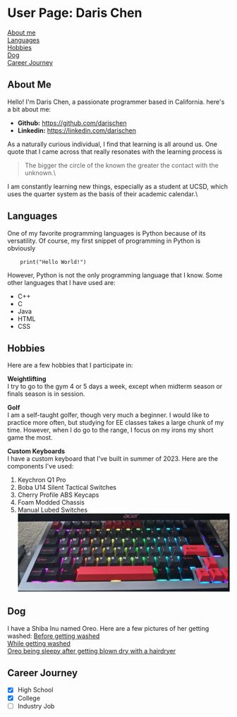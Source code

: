 # User Page: Daris Chen
[About me](#About-Me)\
[Languages](#Languages)\
[Hobbies](#Hobbies)\
[Dog](#Dog)\
[Career Journey](#Career-Journey)

## About Me
Hello! I'm Daris Chen, a passionate programmer based in California. here's a bit about me:

- **Github:** https://github.com/darischen
- **Linkedin:** https://linkedin.com/darischen

As a naturally curious individual, I find that learning is all around us. One quote that I came across that really resonates with the learning process is
> The bigger the circle of the known the greater the contact with the unknown.\

I am constantly learning new things, especially as a student at UCSD, which uses the quarter system as the basis of their academic calendar.\

## Languages
One of my favorite programming languages is Python because of its versatility. Of course, my first snippet of programming in Python is obviously

```
    print("Hello World!")
```
However, Python is not the only programming language that I know. Some other languages that I have used are:
- C++
- C
- Java
- HTML
- CSS
  
## Hobbies
Here are a few hobbies that I participate in:

**Weightlifting**\
I try to go to the gym 4 or 5 days a week, except when midterm season or finals season is in session.

**Golf**\
I am a self-taught golfer, though very much a beginner. I would like to practice more often, but studying for EE classes takes a large chunk of my time. However, when I do go to the range, I focus on my irons my short game the most.

**Custom Keyboards**\
I have a custom keyboard that I've built in summer of 2023. Here are the components I've used:
1. Keychron Q1 Pro
2. Boba U14 Silent Tactical Switches
3. Cherry Profile ABS Keycaps
4. Foam Modded Chassis
5. Manual Lubed Switches
![Image](./keyboard.jpg)

## Dog
I have a Shiba Inu named Oreo. Here are a few pictures of her getting washed: 
[Before getting washed](./chair.jpg)\
[While getting washed](./bath.jpg)\
[Oreo being sleepy after getting blown dry with a hairdryer](./sleepy.jpg)

## Career Journey
- [x] High School
- [x] College
- [ ] Industry Job
